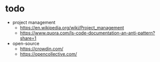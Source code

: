 # todo

- project management
  - https://en.wikipedia.org/wiki/Project_management
  - https://www.quora.com/Is-code-documentation-an-anti-pattern?share=1
- open-source
  - https://crowdin.com/
  - https://opencollective.com/